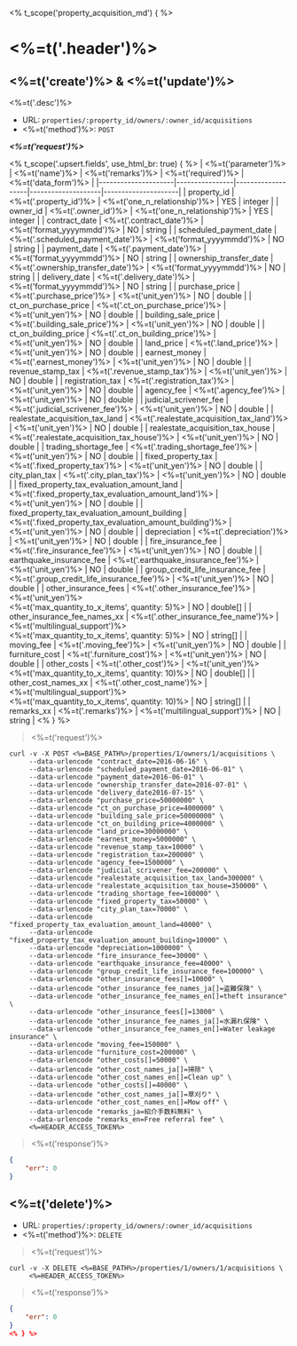 <% t_scope('property_acquisition_md') { %>
# <%=t('.header')%>

## <%=t('create')%> & <%=t('update')%>

<%=t('.desc')%>

- URL: `properties/:property_id/owners/:owner_id/acquisitions`
- <%=t('method')%>: `POST`

***<%=t('request')%>***

<% t_scope('.upsert.fields', use_html_br: true) { %>
| <%=t('parameter')%> | <%=t('name')%> | <%=t('remarks')%> | <%=t('required')%> | <%=t('data_form')%> |
|---------------------|----------------|-------------------|--------------------|---------------------|
| property_id | <%=t('.property_id')%> | <%=t('one_n_relationship')%> | YES | integer | 
| owner_id | <%=t('.owner_id')%> | <%=t('one_n_relationship')%> | YES | integer | 
| contract_date | <%=t('.contract_date')%> | <%=t('format_yyyymmdd')%> | NO | string |
| scheduled_payment_date | <%=t('.scheduled_payment_date')%> | <%=t('format_yyyymmdd')%> | NO | string |
| payment_date | <%=t('.payment_date')%> | <%=t('format_yyyymmdd')%> | NO | string |
| ownership_transfer_date | <%=t('.ownership_transfer_date')%> | <%=t('format_yyyymmdd')%> | NO | string |
| delivery_date | <%=t('.delivery_date')%> | <%=t('format_yyyymmdd')%> | NO | string |
| purchase_price | <%=t('.purchase_price')%> | <%=t('unit_yen')%> | NO | double |
| ct_on_purchase_price | <%=t('.ct_on_purchase_price')%> | <%=t('unit_yen')%> | NO | double |
| building_sale_price | <%=t('.building_sale_price')%> | <%=t('unit_yen')%> | NO | double |
| ct_on_building_price | <%=t('.ct_on_building_price')%> | <%=t('unit_yen')%> | NO | double |
| land_price | <%=t('.land_price')%> | <%=t('unit_yen')%> | NO | double |
| earnest_money | <%=t('.earnest_money')%> | <%=t('unit_yen')%> | NO | double |
| revenue_stamp_tax | <%=t('.revenue_stamp_tax')%> | <%=t('unit_yen')%> | NO | double |
| registration_tax | <%=t('.registration_tax')%> | <%=t('unit_yen')%> | NO | double |
| agency_fee | <%=t('.agency_fee')%> | <%=t('unit_yen')%> | NO | double |
| judicial_scrivener_fee | <%=t('.judicial_scrivener_fee')%> | <%=t('unit_yen')%> | NO | double |
| realestate_acquisition_tax_land | <%=t('.realestate_acquisition_tax_land')%> | <%=t('unit_yen')%> | NO | double |
| realestate_acquisition_tax_house | <%=t('.realestate_acquisition_tax_house')%> | <%=t('unit_yen')%> | NO | double |
| trading_shortage_fee | <%=t('.trading_shortage_fee')%> | <%=t('unit_yen')%> | NO | double |
| fixed_property_tax | <%=t('.fixed_property_tax')%> | <%=t('unit_yen')%> | NO | double |
| city_plan_tax | <%=t('.city_plan_tax')%> | <%=t('unit_yen')%> | NO | double |
| fixed_property_tax_evaluation_amount_land | <%=t('.fixed_property_tax_evaluation_amount_land')%> | <%=t('unit_yen')%> | NO | double |
| fixed_property_tax_evaluation_amount_building | <%=t('.fixed_property_tax_evaluation_amount_building')%> | <%=t('unit_yen')%> | NO | double |
| depreciation | <%=t('.depreciation')%> | <%=t('unit_yen')%> | NO | double |
| fire_insurance_fee | <%=t('.fire_insurance_fee')%> | <%=t('unit_yen')%> | NO | double |
| earthquake_insurance_fee | <%=t('.earthquake_insurance_fee')%> | <%=t('unit_yen')%> | NO | double |
| group_credit_life_insurance_fee | <%=t('.group_credit_life_insurance_fee')%> | <%=t('unit_yen')%> | NO | double |
| other_insurance_fees | <%=t('.other_insurance_fee')%> | <%=t('unit_yen')%><br><%=t('max_quantity_to_x_items', quantity: 5)%> | NO | double[] |
| other_insurance_fee_names_xx | <%=t('.other_insurance_fee_name')%> | <%=t('multilingual_support')%><br><%=t('max_quantity_to_x_items', quantity: 5)%> | NO | string[] |
| moving_fee | <%=t('.moving_fee')%> | <%=t('unit_yen')%> | NO | double |
| furniture_cost | <%=t('.furniture_cost')%> | <%=t('unit_yen')%> | NO | double |
| other_costs | <%=t('.other_cost')%> | <%=t('unit_yen')%><br><%=t('max_quantity_to_x_items', quantity: 10)%> | NO | double[] |
| other_cost_names_xx | <%=t('.other_cost_name')%> | <%=t('multilingual_support')%><br><%=t('max_quantity_to_x_items', quantity: 10)%> | NO | string[] |
| remarks_xx | <%=t('.remarks')%> | <%=t('multilingual_support')%> | NO | string |
<% } %>

> <%=t('request')%>

```shell
curl -v -X POST <%=BASE_PATH%>/properties/1/owners/1/acquisitions \
     --data-urlencode "contract_date=2016-06-16" \
     --data-urlencode "scheduled_payment_date=2016-06-01" \
     --data-urlencode "payment_date=2016-06-01" \
     --data-urlencode "ownership_transfer_date=2016-07-01" \
     --data-urlencode "delivery_date2016-07-15" \
     --data-urlencode "purchase_price=50000000" \
     --data-urlencode "ct_on_purchase_price=4000000" \
     --data-urlencode "building_sale_price=50000000" \
     --data-urlencode "ct_on_building_price=4000000" \
     --data-urlencode "land_price=30000000" \
     --data-urlencode "earnest_money=5000000" \
     --data-urlencode "revenue_stamp_tax=10000" \
     --data-urlencode "registration_tax=200000" \
     --data-urlencode "agency_fee=1500000" \
     --data-urlencode "judicial_scrivener_fee=200000" \
     --data-urlencode "realestate_acquisition_tax_land=300000" \
     --data-urlencode "realestate_acquisition_tax_house=350000" \
     --data-urlencode "trading_shortage_fee=100000" \
     --data-urlencode "fixed_property_tax=50000" \
     --data-urlencode "city_plan_tax=70000" \
     --data-urlencode "fixed_property_tax_evaluation_amount_land=40000" \
     --data-urlencode "fixed_property_tax_evaluation_amount_building=10000" \
     --data-urlencode "depreciation=1000000" \
     --data-urlencode "fire_insurance_fee=30000" \
     --data-urlencode "earthquake_insurance_fee=40000" \
     --data-urlencode "group_credit_life_insurance_fee=100000" \
     --data-urlencode "other_insurance_fees[]=10000" \
     --data-urlencode "other_insurance_fee_names_ja[]=盗難保険" \
     --data-urlencode "other_insurance_fee_names_en[]=theft insurance" \
     --data-urlencode "other_insurance_fees[]=13000" \
     --data-urlencode "other_insurance_fee_names_ja[]=水漏れ保険" \
     --data-urlencode "other_insurance_fee_names_en[]=Water leakage insurance" \
     --data-urlencode "moving_fee=150000" \
     --data-urlencode "furniture_cost=200000" \
     --data-urlencode "other_costs[]=50000" \
     --data-urlencode "other_cost_names_ja[]=掃除" \
     --data-urlencode "other_cost_names_en[]=Clean up" \
     --data-urlencode "other_costs[]=40000" \
     --data-urlencode "other_cost_names_ja[]=草刈り" \
     --data-urlencode "other_cost_names_en[]=Mow off" \
     --data-urlencode "remarks_ja=紹介手数料無料" \
     --data-urlencode "remarks_en=Free referral fee" \
     <%=HEADER_ACCESS_TOKEN%>
```

> <%=t('response')%>

```json
{
    "err": 0
}
```

## <%=t('delete')%>

- URL: `properties/:property_id/owners/:owner_id/acquisitions`
- <%=t('method')%>: `DELETE`

> <%=t('request')%>

```shell
curl -v -X DELETE <%=BASE_PATH%>/properties/1/owners/1/acquisitions \
     <%=HEADER_ACCESS_TOKEN%>
```

> <%=t('response')%>

```json
{
    "err": 0
}
<% } %>
